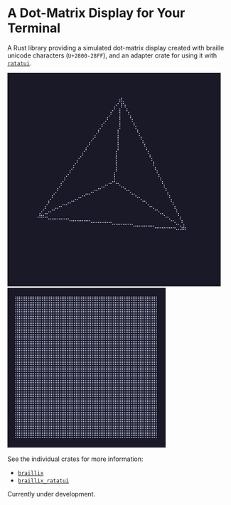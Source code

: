 # A Dot-Matrix Display for Your Terminal

A Rust library providing a simulated dot-matrix display created with
braille unicode characters (`U+2800-28FF`), and an adapter crate for
using it with [`ratatui`](https://ratatui.rs).

![rotating triangle](assets/tri.gif) ![oscillating shaded circle](assets/circle.gif)

See the individual crates for more information:
 - [`braillix`](/braillix)
 - [`braillix_ratatui`](/braillix_ratatui)

Currently under development.
